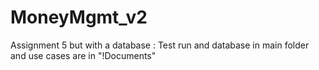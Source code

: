 # MoneyMgmt_v2
Assignment 5 but with a database
: Test run and database in main folder and use cases are in "!Documents"
